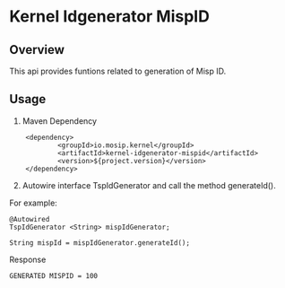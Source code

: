 # Kernel Idgenerator MispID

## Overview
This api provides funtions related to generation of Misp ID.

## Usage

1. Maven Dependency

```
	<dependency>
			<groupId>io.mosip.kernel</groupId>
			<artifactId>kernel-idgenerator-mispid</artifactId>
			<version>${project.version}</version>
	</dependency>

```

2. Autowire interface TspIdGenerator and call the method generateId().

For example:

```
@Autowired
TspIdGenerator <String> mispIdGenerator;

String mispId = mispIdGenerator.generateId();

```
 
Response

```
GENERATED MISPID = 100
``` 
